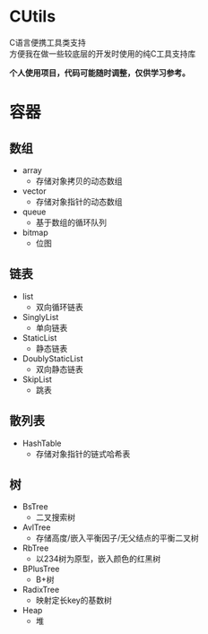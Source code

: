 # CUtils
C语言便携工具类支持  
方便我在做一些较底层的开发时使用的纯C工具支持库

**个人使用项目，代码可能随时调整，仅供学习参考。**

# 容器
## 数组
- array
  - 存储对象拷贝的动态数组
- vector
  - 存储对象指针的动态数组
- queue
  - 基于数组的循环队列
- bitmap
  - 位图
## 链表
- list
  - 双向循环链表
- SinglyList
  - 单向链表
- StaticList
  - 静态链表
- DoublyStaticList
  - 双向静态链表
- SkipList
  - 跳表
## 散列表
- HashTable
  - 存储对象指针的链式哈希表
## 树
- BsTree
  - 二叉搜索树
- AvlTree
  - 存储高度/嵌入平衡因子/无父结点的平衡二叉树
- RbTree
  - 以234树为原型，嵌入颜色的红黑树
- BPlusTree
  - B+树
- RadixTree
  - 映射定长key的基数树
- Heap
  - 堆

